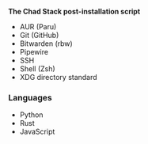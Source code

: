 **The Chad Stack post-installation script**

- AUR (Paru)
- Git (GitHub)
- Bitwarden (rbw)
- Pipewire
- SSH
- Shell (Zsh)
- XDG directory standard

### Languages

- Python
- Rust
- JavaScript
